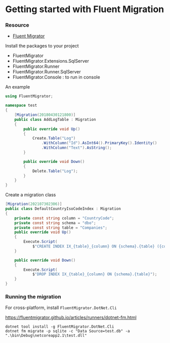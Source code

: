 # Getting started with Fluent Migration

### Resource

* [Fluent Migrator](https://fluentmigrator.github.io/)


Install the packages to your project

* FluentMigrator
* FluentMigrator.Extensions.SqlServer
* FluentMigrator.Runner
* FluentMigrator.Runner.SqlServer
* FluentMigrator.Console : to run in console


An example

```csharp
using FluentMigrator;

namespace test
{
    [Migration(20180430121800)]
    public class AddLogTable : Migration
    {
        public override void Up()
        {
            Create.Table("Log")
                .WithColumn("Id").AsInt64().PrimaryKey().Identity()
                .WithColumn("Text").AsString();
        }

        public override void Down()
        {
            Delete.Table("Log");
        }
    }
}
```


Create a migration class

```csharp
[Migration(202107302306)]
public class DefaultCountryIsoCodeIndex : Migration
{
    private const string column = "CountryCode";
    private const string schema = "dbo";
    private const string table = "Companies";
    public override void Up()
    {
        Execute.Script(
            $"CREATE INDEX IX_{table}_{column} ON {schema}.{table} ({column})");
    }

    public override void Down()
    {
        Execute.Script(
            $"DROP INDEX IX_{table}_{column} ON {schema}.{table}");
    }
}
```

### Running the migration

For cross-platform, install `FluentMigrator.DotNet.Cli`

https://fluentmigrator.github.io/articles/runners/dotnet-fm.html

    dotnet tool install -g FluentMigrator.DotNet.Cli
    dotnet fm migrate -p sqlite -c "Data Source=test.db" -a ".\bin\Debug\netcoreapp2.1\test.dll"
